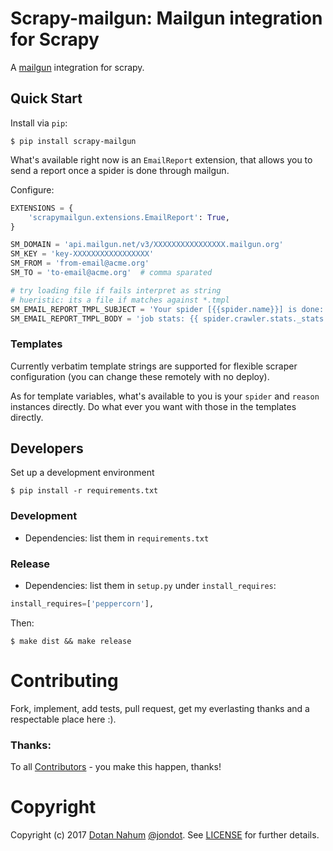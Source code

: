 # Scrapy-mailgun: Mailgun integration for Scrapy

A [mailgun](https://mailgun.com) integration for scrapy.

## Quick Start

Install via `pip`:

```
$ pip install scrapy-mailgun
```

What's available right now is an `EmailReport` extension, that allows you to send a report once a spider is done through mailgun.

Configure:

```python
EXTENSIONS = {
    'scrapymailgun.extensions.EmailReport': True,
}

SM_DOMAIN = 'api.mailgun.net/v3/XXXXXXXXXXXXXXXX.mailgun.org'
SM_KEY = 'key-XXXXXXXXXXXXXXXXX'
SM_FROM = 'from-email@acme.org'
SM_TO = 'to-email@acme.org'  # comma sparated

# try loading file if fails interpret as string
# hueristic: its a file if matches against *.tmpl
SM_EMAIL_REPORT_TMPL_SUBJECT = 'Your spider [{{spider.name}}] is done: {{reason}}'
SM_EMAIL_REPORT_TMPL_BODY = 'job stats: {{ spider.crawler.stats._stats }}'
```

### Templates

Currently verbatim template strings are supported for flexible scraper configuration (you can change these remotely with no deploy).

As for template variables, what's available to you is your `spider` and `reason` instances directly. Do what ever you want with those in the templates directly. 


## Developers

Set up a development environment
```
$ pip install -r requirements.txt
```

### Development

* Dependencies: list them in `requirements.txt`

### Release

* Dependencies: list them in `setup.py` under `install_requires`:

```python
install_requires=['peppercorn'],
```

Then:

```
$ make dist && make release
```

# Contributing

Fork, implement, add tests, pull request, get my everlasting thanks and a respectable place here :).


### Thanks:

To all [Contributors](https://github.com/jondot/scrapy-mailgun/graphs/contributors) - you make this happen, thanks!


# Copyright

Copyright (c) 2017 [Dotan Nahum](http://gplus.to/dotan) [@jondot](http://twitter.com/jondot). See [LICENSE](LICENSE) for further details.
